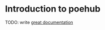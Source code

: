 # Introduction to poehub

TODO: write [great documentation](http://jacobian.org/writing/what-to-write/)
